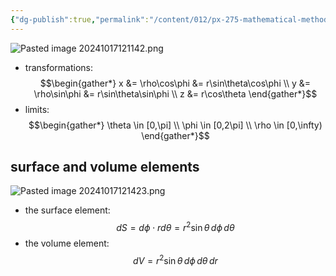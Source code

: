 ```yaml
---
{"dg-publish":true,"permalink":"/content/012/px-275-mathematical-methods/b-coordinate-systems-and-integration/b1-coordinate-systems/px-275-b1e-spherical-polar-coordinates/","created":"2024-11-25T10:50:32.000+00:00","updated":"2024-11-26T10:04:35.341+00:00"}
---
```


![Pasted image 20241017121142.png](/img/user/pics/Pasted%20image%2020241017121142.png)
- transformations: 
$$\begin{gather*}
	x &= \rho\cos\phi &= r\sin\theta\cos\phi \\
	y &= \rho\sin\phi &=  r\sin\theta\sin\phi \\
	z &= r\cos\theta
\end{gather*}$$
- limits: 
$$\begin{gather*}
	\theta \in [0,\pi] \\
	\phi \in [0,2\pi] \\
	\rho \in [0,\infty)
\end{gather*}$$
## surface and volume elements
![Pasted image 20241017121423.png](/img/user/pics/Pasted%20image%2020241017121423.png)
- the surface element: 
$$dS = d\phi \cdot r d\theta= r^{2}\sin\theta\,d\phi\,d\theta$$
- the volume element: 
$$dV = r^{2}\sin\theta\,d\phi\,d\theta\,dr$$